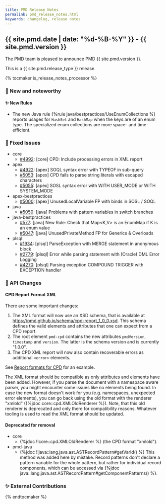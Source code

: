 ```yaml
---
title: PMD Release Notes
permalink: pmd_release_notes.html
keywords: changelog, release notes
---
```


## {{ site.pmd.date | date: "%d-%B-%Y" }} - {{ site.pmd.version }}

The PMD team is pleased to announce PMD {{ site.pmd.version }}.

This is a {{ site.pmd.release_type }} release.

{% tocmaker is_release_notes_processor %}

### 🚀 New and noteworthy

#### ✨ New Rules
* The new Java rule {%rule java/bestpractices/UseEnumCollections %} reports usages for `HashSet` and `HashMap`
  when the keys are of an enum type. The specialized enum collections are more space- and time-efficient.

### 🐛 Fixed Issues
* core
  * [#4992](https://github.com/pmd/pmd/pull/4992): \[core] CPD: Include processing errors in XML report
* apex
  * [#4922](https://github.com/pmd/pmd/issues/4922): \[apex] SOQL syntax error with TYPEOF in sub-query
  * [#5053](https://github.com/pmd/pmd/issues/5053): \[apex] CPD fails to parse string literals with escaped characters
  * [#5055](https://github.com/pmd/pmd/issues/5055): \[apex] SOSL syntax error with WITH USER_MODE or WITH SYSTEM_MODE
* apex-bestpractices
  * [#5000](https://github.com/pmd/pmd/issues/5000): \[apex] UnusedLocalVariable FP with binds in SOSL / SOQL
* java
  * [#5050](https://github.com/pmd/pmd/issues/5050): \[java] Problems with pattern variables in switch branches
* java-bestpractices
  * [#577](https://github.com/pmd/pmd/issues/577): \[java] New Rule: Check that Map<K,V> is an EnumMap if K is an enum value
  * [#5047](https://github.com/pmd/pmd/issues/5047): \[java] UnusedPrivateMethod FP for Generics & Overloads
* plsql
  * [#1934](https://github.com/pmd/pmd/issues/1934): \[plsql] ParseException with MERGE statement in anonymous block
  * [#2779](https://github.com/pmd/pmd/issues/2779): \[plsql] Error while parsing statement with (Oracle) DML Error Logging
  * [#4270](https://github.com/pmd/pmd/issues/4270): \[plsql] Parsing exception COMPOUND TRIGGER with EXCEPTION handler

### 🚨 API Changes

#### CPD Report Format XML

There are some important changes:

1. The XML format will now use an XSD schema, that is available at <https://pmd.github.io/schema/cpd-report_1_0_0.xsd>.
   This schema defines the valid elements and attributes that one can expect from a CPD report.
2. The root element `pmd-cpd` contains the new attributes `pmdVersion`, `timestamp` and `version`. The latter is
   the schema version and is currently "1.0.0".
3. The CPD XML report will now also contain recoverable errors as additional `<error>` elements.

See [Report formats for CPD](pmd_userdocs_cpd_report_formats.html#xml) for an example.

The XML format should be compatible as only attributes and elements have been added. However, if you parse
the document with a namespace aware parser, you might encounter some issues like no elements being found.
In case the new format doesn't work for you (e.g. namespaces, unexpected error elements), you can
go back using the old format with the renderer "xmlold" ({%jdoc core::cpd.XMLOldRenderer %}). Note, that
this old renderer is deprecated and only there for compatibility reasons. Whatever tooling is used to
read the XML format should be updated.

#### Deprecated for removal

* core
  * {%jdoc !!core::cpd.XMLOldRenderer %} (the CPD format "xmlold").
* pmd-java
  * {%jdoc !!java::lang.java.ast.ASTRecordPattern#getVarId() %} This method was added here by mistake. Record
    patterns don't declare a pattern variable for the whole pattern, but rather for individual record
    components, which can be accessed via {%jdoc java::lang.java.ast.ASTRecordPattern#getComponentPatterns() %}.

### ✨ External Contributions

{% endtocmaker %}

